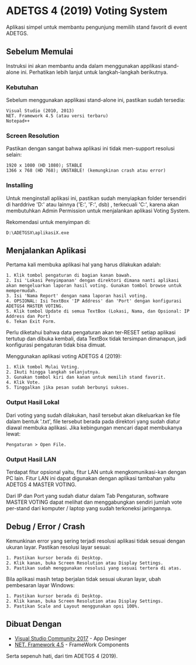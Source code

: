 # ADETGS 4 (2019) Voting System

Aplikasi simpel untuk membantu pengunjung memilih stand favorit di event ADETGS.

## Sebelum Memulai

Instruksi ini akan membantu anda dalam menggunakan applikasi stand-alone ini. Perhatikan lebih lanjut untuk langkah-langkah berikutnya.

### Kebutuhan

Sebelum menggunakan applikasi stand-alone ini, pastikan sudah tersedia:

```
Visual Studio (2010, 2013)
NET. Framework 4.5 (atau versi terbaru)
Notepad++
```

### Screen Resolution

Pastikan dengan sangat bahwa aplikasi ini tidak men-support resolusi selain:

```
1920 x 1080 (HD 1080); STABLE
1366 x 768 (HD 768); UNSTABLE! (kemungkinan crash atau error)
```

### Installing

Untuk menginstall aplikasi ini, pastikan sudah menyiapkan folder tersendiri di harddrive 'D:\' atau lainnya ('E:\', 'F:\', dsb) , terkecuali 'C:\', karena akan membutuhkan Admin Permission untuk menjalankan aplikasi Voting System.

Rekomendasi untuk menyimpan di:
```
D:\ADETGSX\aplikasiX.exe
```

## Menjalankan Aplikasi

Pertama kali membuka aplikasi hal yang harus dilakukan adalah:
```
1. Klik tombol pengaturan di bagian kanan bawah.
2. Isi 'Lokasi Penyimpanan' dengan direktori dimana nanti aplikasi akan mengeluarkan laporan hasil voting. Gunakan tombol browse untuk mempermudah.
3. Isi 'Nama Report' dengan nama laporan hasil voting.
4. OPSIONAL: Isi TextBox 'IP Address' dan 'Port' dengan konfigurasi ADETGS4 MASTER VOTING.
5. Klik tombol Update di semua TextBox (Lokasi, Nama, dan Opsional: IP Address dan Port)
6. Tekan Exit Form.
```
Perlu diketahui bahwa data pengaturan akan ter-RESET setiap aplikasi tertutup dan dibuka kembali, data TextBox tidak tersimpan dimanapun, jadi konfigurasi pengaturan tidak bisa dimuat.

Menggunakan aplikasi voting ADETGS 4 (2019):
```
1. Klik tombol Mulai Voting.
2. Ikuti hingga langkah selanjutnya.
3. Gunakan tombol kiri dan kanan untuk memilih stand favorit.
4. Klik Vote.
5. Tinggalkan jika pesan sudah berbunyi sukses.
```

### Output Hasil Lokal

Dari voting yang sudah dilakukan, hasil tersebut akan dikeluarkan ke file dalam bentuk '.txt', file tersebut berada pada direktori yang sudah diatur diawal membuka aplikasi. Jika kebingungan mencari dapat membukanya lewat:
```
Pengaturan > Open File.
```

### Output Hasil LAN

Terdapat fitur opsional yaitu, fitur LAN untuk mengkomunikasi-kan dengan PC lain. Fitur LAN ini dapat digunakan dengan aplikasi tambahan yaitu ADETGS 4 MASTER VOTING. 

Dari IP dan Port yang sudah diatur dalam Tab Pengaturan, software MASTER VOTING dapat melihat dan menggabungkan sendiri jumlah vote per-stand dari komputer / laptop yang sudah terkoneksi jaringannya.

## Debug / Error / Crash

Kemunkinan error yang sering terjadi resolusi aplikasi tidak sesuai dengan ukuran layar. Pastikan resolusi layar sesuai:
```
1. Pastikan kursor berada di Desktop.
2. Klik kanan, buka Screen Resolution atau Display Settings.
3. Pastikan sudah menggunakan resolusi yang sesuai tertera di atas.
```

Bila aplikasi masih tetap berjalan tidak sesuai ukuran layar, ubah pembesaran layar Windows:
```
1. Pastikan kursor berada di Desktop.
2. Klik kanan, buka Screen Resolution atau Display Settings.
3. Pastikan Scale and Layout menggunakan opsi 100%.
```

## Dibuat Dengan

* [Visual Studio Community 2017](https://visualstudio.microsoft.com/vs/community/) - App Desinger
* [NET. Framework 4.5](https://www.microsoft.com/en-us/download/details.aspx?id=30653) - FrameWork Components

Serta sepenuh hati, dari tim ADETGS 4 (2019).
